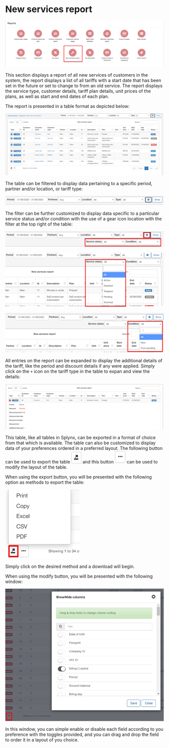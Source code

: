 New services report
===============

![New services report](1.png)

This section displays a report of all new services of customers in the system, the report displays a list of all tariffs with a start date that has been set in the future or set to change to from an old service. The report displays the service type, customer details, tariff plan details, unit prices of the plans, as well as start and end dates of each plan.

The report is presented in a table format as depicted below:

![New services report](2.png)

The table can be filtered to display data pertaining to a specific period, partner and/or location, or tariff type:

![Filter](3.png)

The filter can be further customized to display data specific to a particular service status and/or condition with the use of a gear icon location with the filter at the top right of the table:

![filter](4.png)

![filter](5.png)

![filter](6.png)

All entries on the report can be expanded to display the additional details of the tariff, like the period and discount details if any were applied. Simply click on the `+` icon on the tariff type in the table to expan and view the details:

![Details](7.png)

This table, like all tables in Splynx, can be exported in a format of choice from that which is available. The table can also be customized to display data of your preferences ordered in a preferred layout. The following button can be used to export the table ![export](export.png) and this button ![modify](modify.png) can be used to modify the layout of the table.

When using the export button, you will be presented with the following option as methods to export the table:

![Export](export1.png)

Simply click on the desired method and a download will begin.

When using the modify button, you will be presented with the following window:

![modify](modify1.png)

In this window, you can simple enable or disable each field according to you preference with the toggles provided, and you can drag and drop the field to order it in a layout of you choice.
